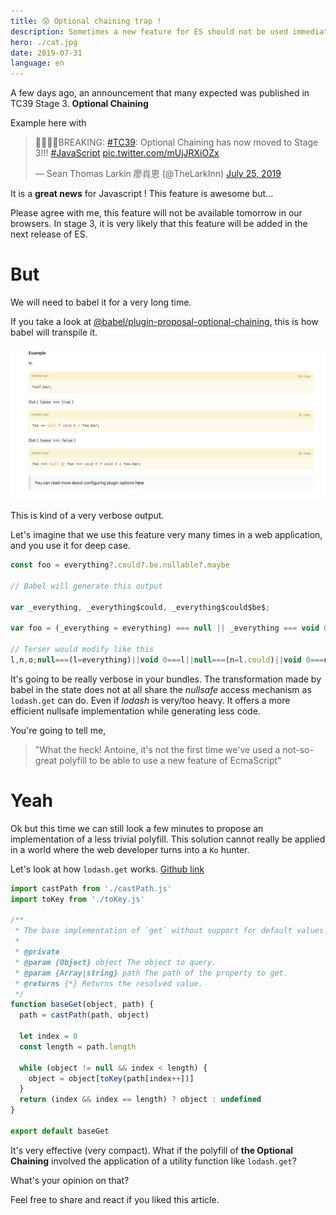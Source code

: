 ```yaml
---
title: 😰 Optional chaining trap ! 
description: Sometimes a new feature for ES should not be used immediately. Polyfill can sometimes be very heavy.
hero: ./cat.jpg
date: 2019-07-31
language: en
---
```



A few days ago, an announcement that many expected was published in TC39 Stage 3. **Optional Chaining**

Example here with 

<blockquote class="twitter-tweet"><p lang="en" dir="ltr">🎉🎉🎉🎉BREAKING: <a href="https://twitter.com/hashtag/TC39?src=hash&amp;ref_src=twsrc%5Etfw">#TC39</a>: Optional Chaining has now moved to Stage 3!!! <a href="https://twitter.com/hashtag/JavaScript?src=hash&amp;ref_src=twsrc%5Etfw">#JavaScript</a> <a href="https://t.co/mUjJRXiOZx">pic.twitter.com/mUjJRXiOZx</a></p>&mdash; Sean Thomas Larkin 廖肖恩 (@TheLarkInn) <a href="https://twitter.com/TheLarkInn/status/1154456929898385408?ref_src=twsrc%5Etfw">July 25, 2019</a></blockquote> <script async src="https://platform.twitter.com/widgets.js" charset="utf-8"></script>

It is a **great news** for Javascript ! This feature is awesome but...

Please agree with me, this feature will not be available tomorrow in our browsers. In stage 3, it is very likely that this feature will be added in the next release of ES. 

# But

We will need to babel it for a very long time.

If you take a look at [@babel/plugin-proposal-optional-chaining](https://babeljs.io/docs/en/babel-plugin-proposal-optional-chaining), this is how babel will transpile it.

![babel transpile example](./babel-doc.png)

This is kind of a very verbose output. 

Let's imagine that we use this feature very many times in a web application, and you use it for deep case.

```js
const foo = everything?.could?.be.nullable?.maybe

// Babel will generate this output

var _everything, _everything$could, _everything$could$be$;

var foo = (_everything = everything) === null || _everything === void 0 ? void 0 : (_everything$could = _everything.could) === null || _everything$could === void 0 ? void 0 : (_everything$could$be$ = _everything$could.be.nullable) === null || _everything$could$be$ === void 0 ? void 0 : _everything$could$be$.maybe;

// Terser would modify like this
l,n,o;null===(l=everything)||void 0===l||null===(n=l.could)||void 0===n||null===(o=n.be.nullable)||void 0===o||o.maybe
```

It's going to be really verbose in your bundles. The transformation made by babel in the state does not at all share the *nullsafe* access mechanism as `lodash.get` can do. Even if *lodash* is very/too heavy. It offers a more efficient nullsafe implementation while generating less code.

You're going to tell me, 

> "What the heck! Antoine, it's not the first time we've used a not-so-great polyfill to be able to use a new feature of EcmaScript"


# Yeah

Ok but this time we can still look a few minutes to propose an implementation of a less trivial polyfill. This solution cannot really be applied in a world where the web developer turns into a `Ko` hunter.


Let's look at how `lodash.get` works. [Github link](https://github.com/lodash/lodash/blob/master/.internal/baseGet.js)


```js
import castPath from './castPath.js'
import toKey from './toKey.js'

/**
 * The base implementation of `get` without support for default values.
 *
 * @private
 * @param {Object} object The object to query.
 * @param {Array|string} path The path of the property to get.
 * @returns {*} Returns the resolved value.
 */
function baseGet(object, path) {
  path = castPath(path, object)

  let index = 0
  const length = path.length

  while (object != null && index < length) {
    object = object[toKey(path[index++])]
  }
  return (index && index == length) ? object : undefined
}

export default baseGet
```

It's very effective (very compact). What if the polyfill of **the Optional Chaining** involved the application of a utility function like `lodash.get`? 

What's your opinion on that?

Feel free to share and react if you liked this article.